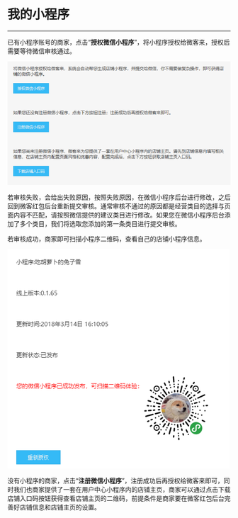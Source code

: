 # 我的小程序

---

已有小程序账号的商家，点击“**授权微信小程序**”，将小程序授权给微客来，授权后需要等待微信审核通过。

![](/assets/import.pngcc)

若审核失败，会给出失败原因，按照失败原因，在微信小程序后台进行修改，之后回到微客红包后台重新提交审核。通常审核不通过的原因都是经营类目的选择与页面内容不匹配，请按照微信提供的建议类目进行修改。如果您在微信小程序后台添加了多个类目，我们将选取您添加的第一条类目进行提交审核。

若审核成功，商家即可扫描小程序二维码，查看自己的店铺小程序信息。

![](/assets/import.pnguu)

没有小程序的商家，点击“**注册微信小程序**”，注册成功后再授权给微客来即可，同时我们也商家提供了一套在用户中心小程序内的店铺主页，商家可以通过点击下载店铺入口码按钮获得查看店铺主页的二维码，前提条件是商家要在微客红包后台完善好店铺信息和店铺主页的设置。

